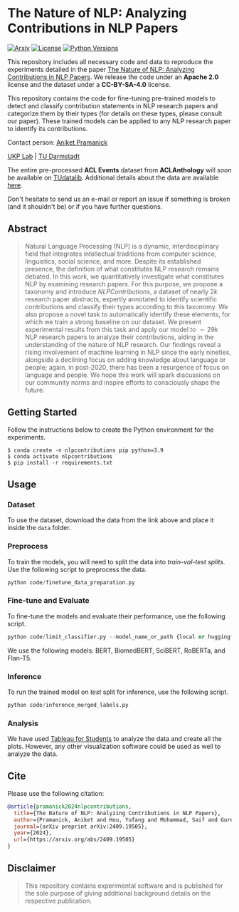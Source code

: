 # The Nature of NLP: Analyzing Contributions in NLP Papers

[![Arxiv](https://img.shields.io/badge/Arxiv-2409.19505-red?style=flat&logo=arxiv&logoColor=white)](https://arxiv.org/abs/2409.19505)
[![License](https://img.shields.io/github/license/UKPLab/ukp-project-template)](https://opensource.org/licenses/Apache-2.0)
[![Python Versions](https://img.shields.io/badge/Python-3.9-blue.svg?style=flat&logo=python&logoColor=white)](https://www.python.org/)

This repository includes all necessary code and data to reproduce the experiments detailed in the paper [The Nature of NLP: Analyzing Contributions in NLP Papers](). We release the code under an __Apache 2.0__ license and the dataset under a __CC-BY-SA-4.0__ license. 

This repository contains the code for fine-tuning pre-trained models to detect and classify contribution statements in NLP research papers and categorize them by their types (for details on these types, please consult our paper). These trained models can be applied to any NLP research paper to identify its contributions.


Contact person: [Aniket Pramanick](mailto:aniket.pramanick@tu-darmstadt.de) 

[UKP Lab](https://www.ukp.tu-darmstadt.de/) | [TU Darmstadt](https://www.tu-darmstadt.de/)

The entire pre-processed __ACL Events__ dataset from __ACLAnthology__ will _soon_ be available on [TUdatalib]().
Additional details about the data are available [here](https://github.com/UKPLab/arxiv-2024-nlp-contributions/blob/main/data/README.md).

Don't hesitate to send us an e-mail or report an issue if something is broken (and it shouldn't be) or if you have further questions.

## Abstract
> Natural Language Processing (NLP) is a dynamic, interdisciplinary field that integrates intellectual traditions from computer science, linguistics, social science, and more. Despite its established presence, the definition of what constitutes NLP research remains debated. In this work, we quantitatively investigate what constitutes NLP by examining research papers. For this purpose, we propose a taxonomy and introduce _NLPContributions_, a dataset of nearly $2k$ research paper abstracts, expertly annotated to identify scientific contributions and classify their types according to this taxonomy. We also propose a novel task to automatically identify these elements, for which we train a strong baseline on our dataset. We present experimental results from this task and apply our model to $\sim29k$ NLP research papers to analyze their contributions, aiding in the understanding of the nature of NLP research. Our findings reveal a rising involvement of machine learning in NLP since the early nineties, alongside a declining focus on adding knowledge about language or people; again, in post-2020, there has been a resurgence of focus on language and people. We hope this work will spark discussions on our community norms and inspire efforts to consciously shape the future.


## Getting Started

Follow the instructions below to create the Python environment for the experiments. 

```
$ conda create -n nlpcontributions pip python=3.9 
$ conda activate nlpcontributions
$ pip install -r requirements.txt
```

## Usage

### Dataset

To use the dataset, download the data from the link above and place it inside the `data` folder. 

### Preprocess

To train the models, you will need to split the data into _train-val-test splits_. Use the following script to preprocess the data. 

```py
python code/finetune_data_preparation.py
```

### Fine-tune and Evaluate

To fine-tune the models and evaluate their performance, use the following script. 

```py
python code/limit_classifier.py --model_name_or_path {local or huggingface model path}.
```

We use the following models: BERT, BiomedBERT, SciBERT, RoBERTa, and Flan-T5. 

### Inference

To run the trained model on _test_ split for inference, use the following script. 

```py
python code/inference_merged_labels.py
```

### Analysis

We have used [Tableau for Students](https://www.tableau.com/academic/students) to analyze the data and create all the plots. However, any other visualization software could be used as well to analyze the data. 


## Cite

Please use the following citation:

```bibtex
@article{pramanick2024nlpcontributions,
  title={The Nature of NLP: Analyzing Contributions in NLP Papers},
  author={Pramanick, Aniket and Hou, Yufang and Mohammad, Saif and Gurevych, Iryna},
  journal={arXiv preprint arXiv:2409.19505},
  year={2024},
  url={https://arxiv.org/abs/2409.19505}
}
```

## Disclaimer

> This repository contains experimental software and is published for the sole purpose of giving additional background details on the respective publication. 
